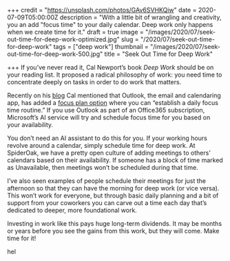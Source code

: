 +++
credit = "https://unsplash.com/photos/GAv6SVHKQiw"
date = 2020-07-09T05:00:00Z
description = "With a little bit of wrangling and creativity, you an add \"focus time\" to your daily calendar. Deep work only happens when we create time for it."
draft = true
image = "/images/2020/07/seek-out-time-for-deep-work-optimized.jpg"
slug = "/2020/07/seek-out-time-for-deep-work"
tags = ["deep work"]
thumbnail = "/images/2020/07/seek-out-time-for-deep-work-500.jpg"
title = "Seek Out Time for Deep Work"

+++
If you’ve never read it, Cal Newport’s book _Deep Work_ should be on your reading list. It proposed a radical philosophy of work: you need time to concentrate deeply on tasks in order to do work that matters.

Recently on his [blog](https://www.calnewport.com/blog/2020/07/07/has-the-shift-toward-neuro-productivity-already-begun/) Cal mentioned that Outlook, the email and calendaring app, has added a [focus plan option](https://docs.microsoft.com/en-us/workplace-analytics/myanalytics/use/focus-plan) where you can “establish a daily focus time routine.” If you use Outlook as part of an Office365 subscription, Microsoft’s AI service will try and schedule focus time for you based on your availability.

You don’t need an AI assistant to do this for you. If your working hours revolve around a calendar, simply schedule time for deep work. At SpiderOak, we have a pretty open culture of adding meetings to others’ calendars based on their availability. If someone has a block of time marked as Unavailable, then meetings won’t be scheduled during that time.

I’ve also seen examples of people schedule their meetings for just the afternoon so that they can have the morning for deep work (or vice versa). This won’t work for everyone, but through basic daily planning and a bit of support from your coworkers you can carve out a time each day that’s dedicated to deeper, more foundational work.

Investing in work like this pays huge long-term dividends. It may be months or years before you see the gains from this work, but they will come. Make time for it!

hel
